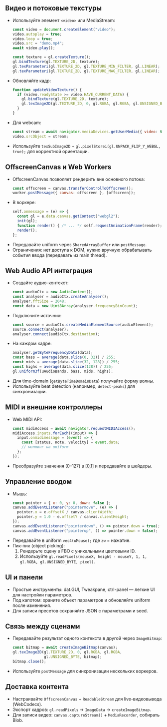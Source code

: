 ## Видео и потоковые текстуры

- Используйте элемент `<video>` или MediaStream:
  ```js
  const video = document.createElement("video");
  video.autoplay = true;
  video.loop = true;
  video.src = "demo.mp4";
  await video.play();

  const texture = gl.createTexture();
  gl.bindTexture(gl.TEXTURE_2D, texture);
  gl.texParameteri(gl.TEXTURE_2D, gl.TEXTURE_MIN_FILTER, gl.LINEAR);
  gl.texParameteri(gl.TEXTURE_2D, gl.TEXTURE_MAG_FILTER, gl.LINEAR);
  ```
- Обновляйте кадр:
  ```js
  function updateVideoTexture() {
    if (video.readyState >= video.HAVE_CURRENT_DATA) {
      gl.bindTexture(gl.TEXTURE_2D, texture);
      gl.texImage2D(gl.TEXTURE_2D, 0, gl.RGBA, gl.RGBA, gl.UNSIGNED_BYTE, video);
    }
  }
  ```
- Для webcam:
  ```js
  const stream = await navigator.mediaDevices.getUserMedia({ video: true });
  video.srcObject = stream;
  ```
- Используйте `texSubImage2D` + `gl.pixelStorei(gl.UNPACK_FLIP_Y_WEBGL, true);` для корректной ориентации.

## OffscreenCanvas и Web Workers

- OffscreenCanvas позволяет рендерить вне основного потока:
  ```js
  const offscreen = canvas.transferControlToOffscreen();
  worker.postMessage({ canvas: offscreen }, [offscreen]);
  ```
- В воркере:
  ```js
  self.onmessage = (e) => {
    const gl = e.data.canvas.getContext("webgl2");
    init(gl);
    function render() { /* ... */ self.requestAnimationFrame(render); }
    render();
  };
  ```
- Передавайте uniform через `SharedArrayBuffer` или `postMessage`.
- Ограничения: нет доступа к DOM, нужно вручную обрабатывать события ввода (передавать из main thread).

## Web Audio API интеграция

- Создайте аудио-контекст:
  ```js
  const audioCtx = new AudioContext();
  const analyser = audioCtx.createAnalyser();
  analyser.fftSize = 2048;
  const data = new Uint8Array(analyser.frequencyBinCount);
  ```
- Подключите источник:
  ```js
  const source = audioCtx.createMediaElementSource(audioElement);
  source.connect(analyser);
  analyser.connect(audioCtx.destination);
  ```
- На каждом кадре:
  ```js
  analyser.getByteFrequencyData(data);
  const bass = average(data.slice(0, 32)) / 255;
  const mids = average(data.slice(32, 128)) / 255;
  const highs = average(data.slice(128)) / 255;
  gl.uniform3f(uAudioBands, bass, mids, highs);
  ```
- Для time-domain (`getByteTimeDomainData`) получайте форму волны.
- Используйте beat detection (например, `detect-peaks`) для синхронизации.

## MIDI и внешние контроллеры

- Web MIDI API:
  ```js
  const midiAccess = await navigator.requestMIDIAccess();
  midiAccess.inputs.forEach((input) => {
    input.onmidimessage = (event) => {
      const [status, note, velocity] = event.data;
      // маппинг на uniform
    };
  });
  ```
- Преобразуйте значения (0–127) в [0,1] и передавайте в шейдеры.

## Управление вводом

- Мышь:
  ```js
  const pointer = { x: 0, y: 0, down: false };
  canvas.addEventListener("pointermove", (e) => {
    pointer.x = e.offsetX / canvas.clientWidth;
    pointer.y = 1.0 - e.offsetY / canvas.clientHeight;
  });
  canvas.addEventListener("pointerdown", () => pointer.down = true);
  canvas.addEventListener("pointerup", () => pointer.down = false);
  ```
- Передавайте в uniform `vec4(uMouse);` где `zw` = нажатие.
- Пик-пик (object picking):
  1. Рендерьте сцену в FBO с уникальными цветовыми ID.
  2. Используйте `gl.readPixels(mouseX, height - mouseY, 1, 1, gl.RGBA, gl.UNSIGNED_BYTE, pixel)`.

## UI и панели

- Простые инструменты: dat.GUI, Tweakpane, ctrl-panel — легкие UI для настройки параметров.
- Под капотом: храните объект параметров и обновляйте uniform после изменения.
- Для записи пресетов сохраняйте JSON с параметрами и seed.

## Связь между сценами

- Передавайте результат одного контекста в другой через `ImageBitmap`:
  ```js
  const bitmap = await createImageBitmap(canvas);
  gl.texImage2D(gl.TEXTURE_2D, 0, gl.RGBA, gl.RGBA,
                gl.UNSIGNED_BYTE, bitmap);
  bitmap.close();
  ```
- Используйте `postMessage` для синхронизации нескольких воркеров.

## Доставка контента

- Настраивайте `OffscreenCanvas` + `ReadableStream` для live-видеовывода (WebCodecs).
- Экспорт кадров: `gl.readPixels` → `ImageData` → `createImageBitmap`.
- Для записи видео: `canvas.captureStream()` + `MediaRecorder`, собирать Blob.
